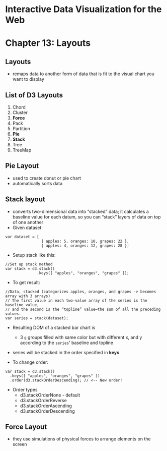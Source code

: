 # Interactive Data Visualization for the Web
# Chapter 13: Layouts

## Layouts
- remaps data to another form of data that is fit to the visual chart you want to display

## List of D3 Layouts
1. Chord
2. Cluster
3. **Force**
4. Pack
5. Partition
6. **Pie**
7. **Stack**
8. Tree
9. TreeMap

## Pie Layout
- used to create donut or pie chart
- automatically sorts data

## Stack layout
- converts two-dimensional data into “stacked” data; it calculates a baseline value for each datum, so you can “stack” layers of data on top of one another
- Given dataset:
```
var dataset = [
				{ apples: 5, oranges: 10, grapes: 22 },
				{ apples: 4, oranges: 12, grapes: 28 }]
```
- Setup stack like this:
```
//Set up stack method
var stack = d3.stack()
              .keys([ "apples", "oranges", "grapes" ]);
```

- To get result:
```
//Data, stacked (categorizes apples, oranges, and grapes -> becomes array with 3 arrays)
// The first value in each two-value array of the series is the baseline value, 
// and the second is the “topline” value—the sum of all the preceding values.
var series = stack(dataset);
```
- Resulting DOM of a stacked bar chart is
  - 3 `g` groups filled with same color but with different x, and y according to the `series`' baseline and topline

- series will be stacked in the order specified in **keys**
- To change order:
```
var stack = d3.stack()
  .keys([ "apples", "oranges", "grapes" ])
  .order(d3.stackOrderDescending); // <-- New order!
```
- Order types
  - d3.stackOrderNone - default
  - d3.stackOrderReverse
  - d3.stackOrderAscending
  - d3.stackOrderDescending

## Force Layout
- they use simulations of physical forces to arrange elements on the screen